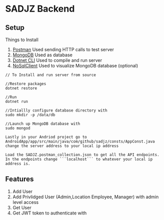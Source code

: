 # SADJZ Backend


## Setup


Things to Install


1. [Postman](https://www.getpostman.com) Used sending HTTP calls to test server
2. [MongoDB](https://docs.mongodb.com/manual/administration/install-community/) Used as database
3. [Dotnet CLI](https://docs.microsoft.com/en-us/dotnet/core/tools/?tabs=netcore2x) Used to compile and run server
4. [NoSqlClient](https://github.com/nosqlclient/nosqlclient/releases) Used to visualize MongoDB database (optional)

```
// To Install and run server from source

//Restore packages 
dotnet restore

//Run
dotnet run

//Intiallly configure database directory with
sudo mkdir -p /data/db

//Launch up MongoDB database with
sudo mongod

Lastly in your Andriod project go to AndroidApp/app/src/main/java/com/github/sadjz/consts/AppConst.java
change the server address to your local ip address

Load the SADJZ.postman_collection.json to get all the API endpoints.
In the endpoints change ```localhost``` to whatever your local ip address is.

```



## Features
1. Add User
2. Add Privlidged User (Admin,Location Employee, Manager) with admin level access
3. Get User
4. Get JWT token to authenticate with

